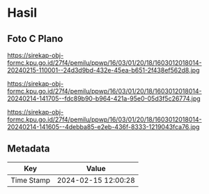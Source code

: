 # Hasil

## Foto C Plano

https://sirekap-obj-formc.kpu.go.id/27f4/pemilu/ppwp/16/03/01/20/18/1603012018014-20240215-110001--24d3d9bd-432e-45ea-b651-2f438ef562d8.jpg

https://sirekap-obj-formc.kpu.go.id/27f4/pemilu/ppwp/16/03/01/20/18/1603012018014-20240214-141705--fdc89b90-b964-421a-95e0-05d3f5c26774.jpg

https://sirekap-obj-formc.kpu.go.id/27f4/pemilu/ppwp/16/03/01/20/18/1603012018014-20240214-141605--4debba85-e2eb-436f-8333-1219043fca76.jpg


## Metadata

| Key        | Value               |
| ---------- | ------------------- |
| Time Stamp | 2024-02-15 12:00:28 |



